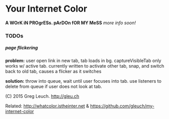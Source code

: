 # Your Internet Color

**A WOrK iN PROgrESs. pArDOn fOR MY MeSS**
*more info soon!*


### TODOs

##### page flickering

**problem:** user open link in new tab, tab loads in bg. captureVisibleTab only works w/ active tab. currently written to activate other tab, snap, and switch back to old tab, causes a flicker as it switches

**solution:** throw into queue, wait until user focuses into tab. use listeners to delete from queue if user does not look at tab.



(C) 2015 Greg Leuch. http://gleu.ch

Related: http://whatcolor.istheinter.net & https://github.com/gleuch/my-internet-color